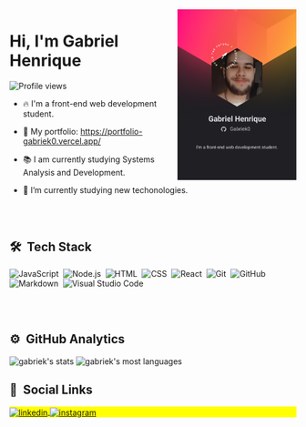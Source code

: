 <img align="right" height="300px" src="./img/greetings.png"/>
<h1 align="left">Hi, I'm Gabriel Henrique</h1>
<p align="left"> <img src="https://komarev.com/ghpvc/?username=Gabriek0o&color=blue" alt="Profile views" /> </p>

- 🔥 I'm a front-end web development student.

- 📜 My portfolio: https://portfolio-gabriek0.vercel.app/

- 📚 I am currently studying Systems Analysis and Development.

- 🔭 I’m currently studying new techonologies.



<br><br>

## 🛠 &nbsp;Tech Stack

![JavaScript](https://img.shields.io/badge/-JavaScript-05122A?style=flat&logo=javascript)&nbsp;
![Node.js](https://img.shields.io/badge/-Node.js-05122A?style=flat&logo=node.js)&nbsp;
![HTML](https://img.shields.io/badge/-HTML-05122A?style=flat&logo=HTML5)&nbsp;
![CSS](https://img.shields.io/badge/-CSS-05122A?style=flat&logo=CSS3&logoColor=1572B6)&nbsp;
![React](https://img.shields.io/badge/-React-05122A?style=flat&logo=react)&nbsp;
![Git](https://img.shields.io/badge/-Git-05122A?style=flat&logo=git)&nbsp;
![GitHub](https://img.shields.io/badge/-GitHub-05122A?style=flat&logo=github)&nbsp;
![Markdown](https://img.shields.io/badge/-Markdown-05122A?style=flat&logo=markdown)&nbsp;
![Visual Studio Code](https://img.shields.io/badge/-Visual%20Studio%20Code-05122A?style=flat&logo=visual-studio-code&logoColor=007ACC)&nbsp;


<br><br>

## ⚙️ &nbsp;GitHub Analytics

<p align="left">
<img width="530em" src="https://github-readme-stats.vercel.app/api?username=Gabriek0&show_icons=true&theme=vision-friendly-dark" alt="gabriek's stats"/>
<img width="530em" src="https://github-readme-stats.vercel.app/api/top-langs/?username=Gabriek0&layout=compact&theme=vision-friendly-dark" alt="gabriek's most languages"/>
</p>

## 👨 &nbsp;Social Links

<p align="left" style="background:yellow">
<a href="https://linkedin.com/in/gabriel-henrique-664bb219a" target="_blank">
  <img align="center" src="https://img.shields.io/badge/-Gabriek0-05122A?style=flat&logo=linkedin" alt="linkedin"/>
</a>
<a href="https://instagram.com/gabriel.sanches7" target="_blank">
 <img align="center" src="https://img.shields.io/badge/-Gabriek0-05122A?style=flat&logo=instagram" alt="instagram"/>
</a>

</p>
